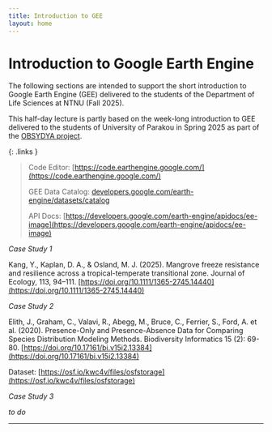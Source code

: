 ```yaml
---
title: Introduction to GEE
layout: home
---
```


# Introduction to Google Earth Engine

The following sections are intended to support the short introduction to Google Earth Engine (GEE) delivered to the students of the Department of Life Sciences at NTNU (Fall 2025).

This half-day lecture is partly based on the week-long introduction to GEE delivered to the students of University of Parakou in Spring 2025 as part of the [OBSYDYA project](https://www.obsydya.org/).

{: .links }
> Code Editor: [https://code.earthengine.google.com/](https://code.earthengine.google.com/)
> 
> GEE Data Catalog: [developers.google.com/earth-engine/datasets/catalog](https://developers.google.com/earth-engine/datasets/catalog)
> 
> API Docs: [https://developers.google.com/earth-engine/apidocs/ee-image](https://developers.google.com/earth-engine/apidocs/ee-image)



*Case Study 1*

Kang, Y., Kaplan, D. A., & Osland, M. J. (2025). Mangrove freeze resistance and resilience across a tropical-temperate transitional zone. Journal of Ecology, 113, 94–111. [https://doi.org/10.1111/1365-2745.14440](https://doi.org/10.1111/1365-2745.14440)

 
*Case Study 2*

Elith, J., Graham, C., Valavi, R., Abegg, M., Bruce, C., Ferrier, S., Ford, A. et al. (2020). Presence-Only and Presence-Absence Data for Comparing Species Distribution Modeling Methods. Biodiversity Informatics 15 (2): 69-80. [https://doi.org/10.17161/bi.v15i2.13384](https://doi.org/10.17161/bi.v15i2.13384)

Dataset: [https://osf.io/kwc4v/files/osfstorage](https://osf.io/kwc4v/files/osfstorage)


*Case Study 3*

*to do*

----

[Just the Docs]: https://just-the-docs.github.io/just-the-docs/
[GitHub Pages]: https://docs.github.com/en/pages
[README]: https://github.com/just-the-docs/just-the-docs-template/blob/main/README.md
[Jekyll]: https://jekyllrb.com
[GitHub Pages / Actions workflow]: https://github.blog/changelog/2022-07-27-github-pages-custom-github-actions-workflows-beta/
[use this template]: https://github.com/just-the-docs/just-the-docs-template/generate
